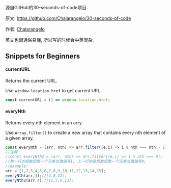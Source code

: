 源自GitHub的30-seconds-of-code项目. 

原文: <https://github.com/Chalarangelo/30-seconds-of-code>

作者: [Chalarangelo](https://github.com/Chalarangelo)

英文也很通俗易懂, 所以写的时候会中英混杂.

## Snippets for Beginners

#### currentURL

Returns the current URL.

Use `window.location.href` to get current URL.

``` javascript
const currentURL = () => window.location.href;
```

#### everyNth

Returns every nth element in an arry.

Use `Array.filter()` to create a new array that contains every nth element of a given array.

``` javascript
const everyNth = (arr, nth) => arr.filter((e,i) => i % nth === nth - 1);
//注释
//const everyNth2 = (arr, nth) => arr.filter((e,i) => i % nth === 0);
//第一行的把数组第一个元素当做编号1, 上一行的是把数组第一个元素当做编号0;
//example:
arr = [1,2,3,4,5,6,7,8,9,10,11,12,13,14,15];
everyNth(arr,4);//[4,8,12];
everyNth2(arr,4);//[1,5,9,13];
```

